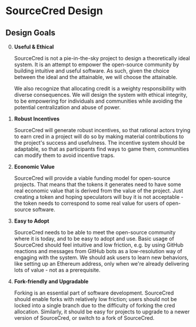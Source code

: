 # SourceCred Design

## Design Goals
0. **Useful & Ethical**

   SourceCred is not a pie-in-the-sky project to design a theoretically ideal system. It is an attempt to empower the open-source community by building intuitive and useful software. As such, given the choice between the ideal and the attainable, we will choose the attainable.

   We also recognize that allocating credit is a weighty responsibility with diverse consequences. We will design the system with ethical integrity, to be empowering for individuals and communities while avoiding the potential centralization and abuse of power.

1. **Robust Incentives**

   SourceCred will generate robust incentives, so that rational actors trying to earn cred in a project will do so by making material contributions to the project's success and usefulness. The incentive system should be adaptable, so that as participants find ways to game them, communities can modify them to avoid incentive traps.

2. **Economic Value**

   SourceCred will provide a viable funding model for open-source projects. That means that the tokens it generates need to have some real economic value that is derived from the value of the project. Just creating a token and hoping speculators will buy it is not acceptable - the token needs to correspond to some real value for users of open-source software.

3. **Easy to Adopt**

   SourceCred needs to be able to meet the open-source community where it is today, and to be easy to adopt and use. Basic usage of SourceCred should feel intuitive and low friction, e.g. by using GitHub reactions and messages from GitHub bots as a low-resolution way of engaging with the system. We should ask users to learn new behaviors, like setting up an Ethereum address, only when we're already delivering lots of value - not as a prerequisite.

4. **Fork-friendly and Upgradable**

   Forking is an essential part of software development. SourceCred should enable forks with relatively low friction; users should not be locked into a single branch due to the difficulty of forking the cred allocation. Similarly, it should be easy for projects to upgrade to a newer version of SourceCred, or switch to a fork of SourceCred.
